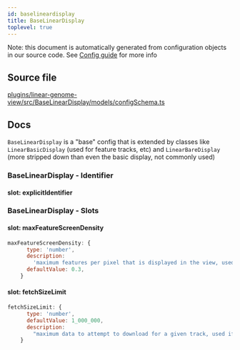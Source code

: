 ```yaml
---
id: baselineardisplay
title: BaseLinearDisplay
toplevel: true
---
```


Note: this document is automatically generated from configuration objects in our
source code. See [Config guide](/docs/config_guide) for more info

## Source file

[plugins/linear-genome-view/src/BaseLinearDisplay/models/configSchema.ts](https://github.com/GMOD/jbrowse-components/blob/main/plugins/linear-genome-view/src/BaseLinearDisplay/models/configSchema.ts)

## Docs

`BaseLinearDisplay` is a "base" config that is extended by classes like
`LinearBasicDisplay` (used for feature tracks, etc) and `LinearBareDisplay`
(more stripped down than even the basic display, not commonly used)

### BaseLinearDisplay - Identifier

#### slot: explicitIdentifier

### BaseLinearDisplay - Slots

#### slot: maxFeatureScreenDensity

```js
maxFeatureScreenDensity: {
      type: 'number',
      description:
        'maximum features per pixel that is displayed in the view, used if byte size estimates not available',
      defaultValue: 0.3,
    }
```

#### slot: fetchSizeLimit

```js
fetchSizeLimit: {
      type: 'number',
      defaultValue: 1_000_000,
      description:
        "maximum data to attempt to download for a given track, used if adapter doesn't specify one",
    }
```
